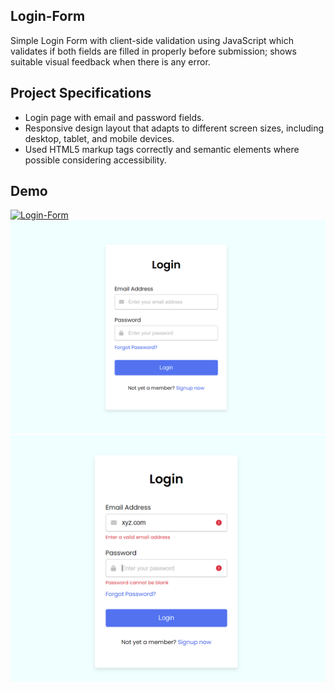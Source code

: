 ## Login-Form

Simple Login Form with client-side validation using JavaScript which validates if both fields are filled in properly before submission; shows
suitable visual feedback when there is any error.

## Project Specifications

- Login page with email and password fields.
- Responsive design layout that adapts to different screen sizes, including desktop, tablet, and mobile devices.
- Used HTML5 markup tags correctly and semantic elements where possible considering accessibility.

## Demo
[![Login-Form](https://img.shields.io/badge/Tryit-(here)-blue.svg)](https://login-validation-task.netlify.app)
![demo](./demo-images/login-form.png)
![demo](./demo-images/login-form-error.png)
